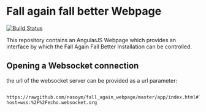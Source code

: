 # Fall again fall better Webpage

[![Build Status](https://travis-ci.org/nasoym/fall_again_webpage.png?branch=master)](https://travis-ci.org/sinangoo/fall_again_webpage)

This repository contains an AngularJS Webpage which 
provides an interface by which the Fall Again Fall Better
Installation can be controlled.

## Opening a Websocket connection

the url of the websocket server can be provided as a url parameter:

        https://rawgithub.com/nasoym/fall_again_webpage/master/app/index.html#?host=wss:%2F%2Fecho.websocket.org

